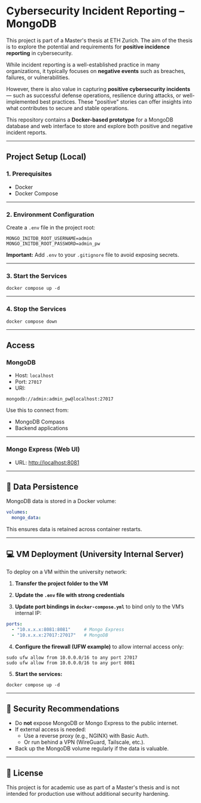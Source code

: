 # Cybersecurity Incident Reporting – MongoDB

This project is part of a Master's thesis at ETH Zurich. The aim of the thesis is to explore the potential and requirements for **positive incidence reporting** in cybersecurity.

While incident reporting is a well-established practice in many organizations, it typically focuses on **negative events** such as breaches, failures, or vulnerabilities.

However, there is also value in capturing **positive cybersecurity incidents** — such as successful defense operations, resilience during attacks, or well-implemented best practices. These "positive" stories can offer insights into what contributes to secure and stable operations.

This repository contains a **Docker-based prototype** for a MongoDB database and web interface to store and explore both positive and negative incident reports.

---

## Project Setup (Local)

### 1. Prerequisites

- Docker  
- Docker Compose

---

### 2. Environment Configuration

Create a `.env` file in the project root:

```
MONGO_INITDB_ROOT_USERNAME=admin
MONGO_INITDB_ROOT_PASSWORD=admin_pw
```

**Important:** Add `.env` to your `.gitignore` file to avoid exposing secrets.

---

### 3. Start the Services

```
docker compose up -d
```

---

### 4. Stop the Services

```
docker compose down
```

---

## Access

### MongoDB

- Host: `localhost`  
- Port: `27017`  
- URI:

```
mongodb://admin:admin_pw@localhost:27017
```

Use this to connect from:
- MongoDB Compass
- Backend applications

---

### Mongo Express (Web UI)

- URL: [http://localhost:8081](http://localhost:8081)

---

## 📂 Data Persistence

MongoDB data is stored in a Docker volume:

```yaml
volumes:
  mongo_data:
```

This ensures data is retained across container restarts.

---

## 💻 VM Deployment (University Internal Server)

To deploy on a VM within the university network:

1. **Transfer the project folder to the VM**

2. **Update the `.env` file with strong credentials**

3. **Update port bindings in `docker-compose.yml`** to bind only to the VM’s internal IP:

```yaml
ports:
  - "10.x.x.x:8081:8081"     # Mongo Express
  - "10.x.x.x:27017:27017"   # MongoDB
```

4. **Configure the firewall (UFW example)** to allow internal access only:

```
sudo ufw allow from 10.0.0.0/16 to any port 27017
sudo ufw allow from 10.0.0.0/16 to any port 8081
```

5. **Start the services:**

```
docker compose up -d
```

---

## 🔐 Security Recommendations

- Do **not** expose MongoDB or Mongo Express to the public internet.
- If external access is needed:
  - Use a reverse proxy (e.g., NGINX) with Basic Auth.
  - Or run behind a VPN (WireGuard, Tailscale, etc.).
- Back up the MongoDB volume regularly if the data is valuable.

---

## 📌 License

This project is for academic use as part of a Master's thesis and is not intended for production use without additional security hardening.